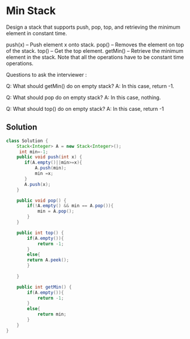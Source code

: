 # Min Stack

Design a stack that supports push, pop, top, and retrieving the minimum element in constant time.

push(x) – Push element x onto stack.
pop() – Removes the element on top of the stack.
top() – Get the top element.
getMin() – Retrieve the minimum element in the stack.
Note that all the operations have to be constant time operations.

Questions to ask the interviewer :

Q: What should getMin() do on empty stack? 
A: In this case, return -1.

Q: What should pop do on empty stack? 
A: In this case, nothing. 

Q: What should top() do on empty stack?
A: In this case, return -1



## Solution

```java
class Solution {
    Stack<Integer> A = new Stack<Integer>();
     int min=-1;
    public void push(int x) {
       if(A.empty()||min>=x){
           A.push(min);
           min =x;
       }
       A.push(x);
    }

    public void pop() {
        if(!A.empty() && min == A.pop()){
            min = A.pop();
        }
    }

    public int top() {
        if(A.empty()){
            return -1;
        }
        else{
        return A.peek();    
        }
        
    }

    public int getMin() {
        if(A.empty()){
            return -1;
        }
        else{
            return min;
        }
    }
}




```
